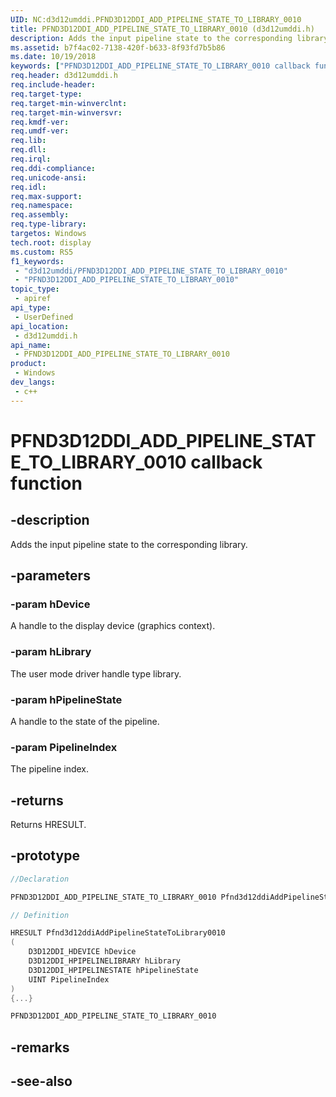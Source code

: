 ```yaml
---
UID: NC:d3d12umddi.PFND3D12DDI_ADD_PIPELINE_STATE_TO_LIBRARY_0010
title: PFND3D12DDI_ADD_PIPELINE_STATE_TO_LIBRARY_0010 (d3d12umddi.h)
description: Adds the input pipeline state to the corresponding library.
ms.assetid: b7f4ac02-7138-420f-b633-8f93fd7b5b86
ms.date: 10/19/2018
keywords: ["PFND3D12DDI_ADD_PIPELINE_STATE_TO_LIBRARY_0010 callback function"]
req.header: d3d12umddi.h
req.include-header: 
req.target-type: 
req.target-min-winverclnt: 
req.target-min-winversvr: 
req.kmdf-ver: 
req.umdf-ver: 
req.lib: 
req.dll: 
req.irql: 
req.ddi-compliance: 
req.unicode-ansi: 
req.idl: 
req.max-support: 
req.namespace: 
req.assembly: 
req.type-library: 
targetos: Windows
tech.root: display
ms.custom: RS5
f1_keywords:
 - "d3d12umddi/PFND3D12DDI_ADD_PIPELINE_STATE_TO_LIBRARY_0010"
 - "PFND3D12DDI_ADD_PIPELINE_STATE_TO_LIBRARY_0010"
topic_type:
 - apiref
api_type:
 - UserDefined
api_location:
 - d3d12umddi.h
api_name:
 - PFND3D12DDI_ADD_PIPELINE_STATE_TO_LIBRARY_0010
product:
 - Windows
dev_langs:
 - c++
---
```


# PFND3D12DDI_ADD_PIPELINE_STATE_TO_LIBRARY_0010 callback function

## -description

Adds the input pipeline state to the corresponding library.

## -parameters

### -param hDevice

A handle to the display device (graphics context).

### -param hLibrary

The user mode driver handle type library.

### -param hPipelineState

A handle to the state of the pipeline.

### -param PipelineIndex

The pipeline index.

## -returns

Returns HRESULT.

## -prototype

```cpp
//Declaration

PFND3D12DDI_ADD_PIPELINE_STATE_TO_LIBRARY_0010 Pfnd3d12ddiAddPipelineStateToLibrary0010; 

// Definition

HRESULT Pfnd3d12ddiAddPipelineStateToLibrary0010 
(
	D3D12DDI_HDEVICE hDevice
	D3D12DDI_HPIPELINELIBRARY hLibrary
	D3D12DDI_HPIPELINESTATE hPipelineState
	UINT PipelineIndex
)
{...}

PFND3D12DDI_ADD_PIPELINE_STATE_TO_LIBRARY_0010 


```

## -remarks

## -see-also

